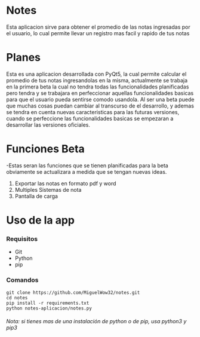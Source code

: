 # Notes
Esta aplicacion sirve para obtener el promedio de las notas ingresadas por el usuario, lo cual permite llevar un registro mas facil y rapido de tus notas

# Planes
Esta es una aplicacion desarrollada con PyQt5, la cual permite calcular el promedio de tus notas ingresandolas en la misma, actualmente se trabaja en la primera beta la cual no tendra todas las funcionalidades planificadas pero tendra y se trabajara en perfeccionar aquellas funcionalidades basicas para que el usuario pueda sentirse comodo usandola. Al ser una beta puede que muchas cosas puedan cambiar al transcurso de el desarrollo, y ademas se tendra en cuenta nuevas caracteristicas para las futuras versiones, cuando se perfeccione las funcionalidades basicas se empezaran a desarrollar las versiones oficiales.

# Funciones Beta
-Estas seran las funciones que se tienen planificadas para la beta
obviamente se actualizara a medida que se tengan nuevas ideas.

1. Exportar las notas en formato pdf y word
2. Multiples Sistemas de nota
3. Pantalla de carga

# Uso de la app
### Requisitos
- Git
- Python
- pip
### Comandos
```shell
git clone https://github.com/MiguelWow32/notes.git
cd notes
pip install -r requirements.txt
python notes-aplicacion/notes.py
```
###### Nota: si tienes mas de una instalación de python o de pip, usa python3 y pip3



